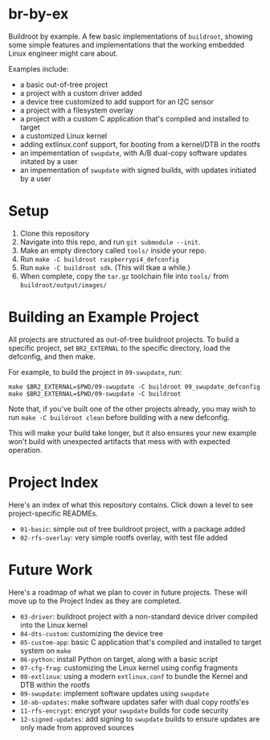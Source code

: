 # br-by-ex

Buildroot by example. A few basic implementations of `buildroot`, showing some simple features and implementations that the working embedded Linux engineer might care about. 

Examples include:

* a basic out-of-tree project
* a project with a custom driver added
* a device tree customized to add support for an I2C sensor
* a project with a filesystem overlay 
* a project with a custom C application that's compiled and installed to target
* a customized Linux kernel 
* adding extlinux.conf support, for booting from a kernel/DTB in the rootfs
* an impementation of `swupdate`, with A/B dual-copy software updates initated by a user
* an impementation of `swupdate` with signed builds, with updates initiated by a user 

# Setup

1. Clone this repository
2. Navigate into this repo, and run `git submodule --init`.
3. Make an empty directory called `tools/` inside your repo.
4. Run `make -C buildroot raspberrypi4_defconfig`
5. Run `make -C buildroot sdk`. (This will tkae a while.)
6. When complete, copy the `tar.gz` toolchain file into `tools/` from `buildroot/output/images/`

# Building an Example Project

All projects are structured as out-of-tree buildroot projects. To build a specific project, set `BR2_EXTERNAL` to the specific directory, load the defconfig, and then make.

For example, to build the project in `09-swupdate`, run:

```
make $BR2_EXTERNAL=$PWD/09-swupdate -C buildroot 09_swupdate_defconfig
make $BR2_EXTERNAL=$PWD/09-swupdate -C buildroot
```

Note that, if you've built one of the other projects already, you may wish to run `make -C buildroot clean` before building with a new defconfig. 

This will make your build take longer, but it also ensures your new example won't build with unexpected artifacts that mess with with expected operation. 

# Project Index

Here's an index of what this repository contains. Click down a level to see project-specific READMEs. 

- `01-basic`: simple out of tree buildroot project, with a package added
- `02-rfs-overlay`: very simple rootfs overlay, with test file added

# Future Work

Here's a roadmap of what we plan to cover in future projects. These will move up to the Project Index as they are completed.  

- `03-driver`: buildroot project with a non-standard device driver compiled into the Linux kernel
- `04-dts-custom`: customizing the device tree 
- `05-custom-app`: basic C application that's compiled and installed to target system on `make`
- `06-python`: install Python on target, along with a basic script
- `07-cfg-frag`: customizing the Linux kernel using config fragments
- `08-extlinux`: using a modern `extlinux.conf` to bundle the Kernel and DTB within the rootfs
- `09-swupdate`: implement software updates using `swupdate`
- `10-ab-updates`: make software updates safer with dual copy rootfs'es 
- `11-rfs-encrypt`: encrypt your `swupdate` builds for code security
- `12-signed-updates`: add signing to `swupdate` builds to ensure updates are only made from approved sources

